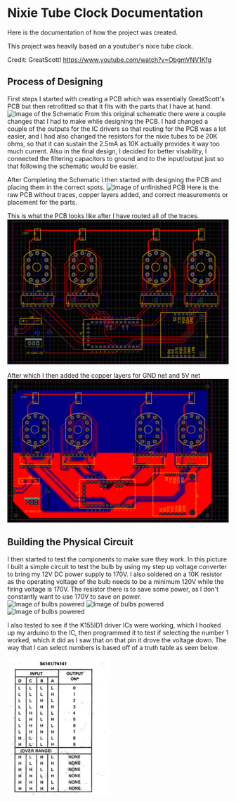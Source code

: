 # Nixie Tube Clock Documentation
Here is the documentation of how the project was created.

This project was heavily based on a youtuber's nixie tube clock.

Credit: GreatScott!
https://www.youtube.com/watch?v=ObgmVNV1Kfg 

## Process of Designing
First steps I started with creating a PCB which was essentially GreatScott's PCB but then retrofitted so that it fits with the parts that I have at hand.
![Image of the Schematic](Schematics&Pictures/Schematic_Nixie-Tube_2024-09-21.png)
From this original schematic there were a couple changes that I had to make while designing the PCB. I had changed a couple of the outputs for the IC drivers so that routing for the PCB was a lot easier, and I had also changed the resistors for the nixie tubes to be 20K ohms, so that it can sustain the 2.5mA as 10K actually provides it way too much current. Also in the final design, I decided for better visability, I connected the filtering capacitors to ground and to the input/output just so that following the schematic would be easier.

After Completing the Schematic I then started with designing the PCB and placing them in the correct spots.
![Image of unfinished PCB](Schematics&Pictures/PCBDesign.png)
Here is the raw PCB without traces, copper layers added, and correct measurements or placement for the parts. 

This is what the PCB looks like after I have routed all of the traces.
![Image of routed PCB](Schematics&Pictures/RoutedPcb.png)

After which I then added the copper layers for GND net and 5V net
![Image of routed PCB with copper layers](Schematics&Pictures/Copperlayered.png)
## Building the Physical Circuit

I then started to test the components to make sure they work. In this picture I built a simple circuit to test the bulb by using my step up voltage converter to bring my 12V DC power supply to 170V. I also soldered on a 10K resistor as the operating voltage of the bulb needs to be a minimum 120V while the firing voltage is 170V. The resistor there is to save some power, as I don't constantly want to use 170V to save on power.  
![Image of bulbs powered](Schematics&Pictures/5.png) 
![Image of bulbs powered](Schematics&Pictures/6.png)
![Image of bulbs powered](Schematics&Pictures/7.png)

I also tested to see if the K155ID1 driver ICs were working, which I hooked up my arduino to the IC, then programmed it to test if selecting the number 1 worked, which it did as I saw that on that pin it drove the voltage down. The way that I can select numbers is based off of a truth table as seen below.

![Image of IC truth table](Schematics&Pictures/truth.png)
